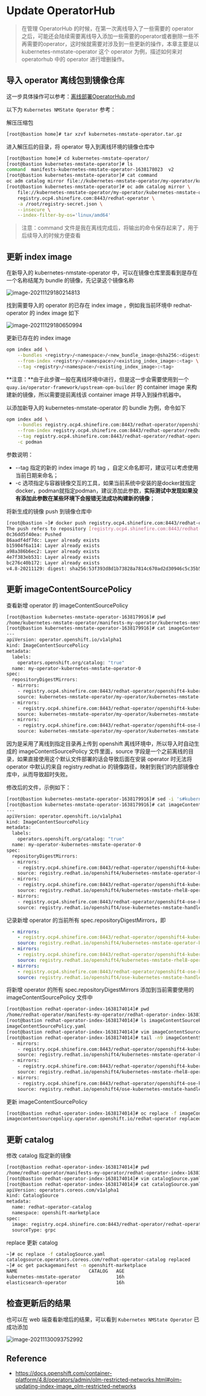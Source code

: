 # Update OperatorHub

> 在管理 OperatorHub 的时候，在第一次离线导入了一些需要的 operator 之后，可能还会陆续需要离线导入添加一些需要的operator或者删除一些不再需要的operator，这时候就需要对涉及到一些更新的操作，本章主要是以 kubernetes-nmstate-operator 这个 operator 为例，描述如何来对 operatorhub 中的 operator 进行增删操作。



## 导入 operator 离线包到镜像仓库

这一步具体操作可以参考：[离线部署OperatorHub.md](../Deployment/离线部署OperatorHub.md)



以下为 `Kubernetes NMState Operator` 参考：

解压压缩包

```bash
[root@bastion home]# tar xzvf kubernetes-nmstate-operator.tar.gz
```



进入解压后的目录，将 operator 导入到离线环境的镜像仓库中

```bash
[root@bastion home]# cd kubernetes-nmstate-operator/
[root@bastion kubernetes-nmstate-operator]# ls
command  manifests-kubernetes-nmstate-operator-1638178023  v2
[root@bastion kubernetes-nmstate-operator]# cat command
oc adm catalog mirror file://kubernetes-nmstate-operator/my-operator/kubernetes-nmstate-operator:v4.8-202111 REGISTRY/REPOSITORY
[root@bastion kubernetes-nmstate-operator]# oc adm catalog mirror \
    file://kubernetes-nmstate-operator/my-operator/kubernetes-nmstate-operator:v4.8-202111 \
    registry.ocp4.shinefire.com:8443/redhat-operator \
    -a /root/registry-secret.json \
    --insecure \
    --index-filter-by-os='linux/amd64'
```

> 注意：command 文件是我在离线完成后，将输出的命令保存起来了，用于后续导入的时候方便查看



##  更新 index image

在新导入的 kubernetes-nmstate-operator 中，可以在镜像仓库里面看到是存在一个名称结尾为 bundle 的镜像，先记录这个镜像名称

![image-20211129180214813](pictures/image-20211129180214813.png)



找到需要导入的 operator 的已存在 index image ，例如我当前环境中 redhat-operator 的 index image 如下

![image-20211129180650994](pictures/image-20211129180650994.png)



更新已存在的 index image

```bash
opm index add \
    --bundles <registry>/<namespace>/<new_bundle_image>@sha256:<digest> \
    --from-index <registry>/<namespace>/<existing_index_image>:<tag> \
    --tag <registry>/<namespace>/<existing_index_image>:<tag>
```

**注意：**由于此步骤一般在离线环境中进行，但是这一步会需要使用到一个 `quay.io/operator-framework/upstream-opm-builder` 的 container image 来构建新的镜像，所以需要提前离线该 container image 并导入到操作机器中。

以添加新导入的 kubernetes-nmstate-operator 的 bundle 为例，命令如下

```bash
opm index add \
    --bundles registry.ocp4.shinefire.com:8443/redhat-operator/openshift4-kubernetes-nmstate-operator-bundle@sha256:b4e1c2a9c3bc00cdaadeeffe1e750d5f0d96455150770fb4658cabe14f426f03 \
    --from-index registry.ocp4.shinefire.com:8443/redhat-operator/redhat-operator-my-operator-redhat-operator-index:v4.8-202111 \
    --tag registry.ocp4.shinefire.com:8443/redhat-operator/redhat-operator-my-operator-redhat-operator-index:v4.8-20211129 \
    -c podman
```

参数说明：

- --tag 指定的新的 index image 的 tag ，自定义命名即可，建议可以考虑使用当前日期来命名；
- -c 选项指定与容器镜像交互的工具，如果当前系统中安装的是docker就指定docker，podman就指定podman，建议添加此参数，**实际测试中发现如果没有添加此参数在某些环境下会报错无法成功构建新的镜像**；



将新生成的镜像 push 到镜像仓库中

```bash
[root@bastion ~]# docker push registry.ocp4.shinefire.com:8443/redhat-operator/redhat-operator-my-operator-redhat-operator-index:v4.8-20211129
The push refers to repository [registry.ocp4.shinefire.com:8443/redhat-operator/redhat-operator-my-operator-redhat-operator-index]
0c36dd5f40ea: Pushed
86aadf4df7dc: Layer already exists
b15904f6a114: Layer already exists
a98a386b6ec2: Layer already exists
4e7f383eb531: Layer already exists
bc276c40b172: Layer already exists
v4.8-20211129: digest: sha256:53f393d8d1b73828a7814c670ad2d30946c5c35b570e9d2dcf84ddc86b64574c size: 1581
```



## 更新 imageContentSourcePolicy

查看新增 operator 的 imageContentSourcePolicy

```bash
[root@bastion kubernetes-nmstate-operator-1638179916]# pwd
/home/kubernetes-nmstate-operator/manifests-my-operator/kubernetes-nmstate-operator-1638179916
[root@bastion kubernetes-nmstate-operator-1638179916]# cat imageContentSourcePolicy.yaml
---
apiVersion: operator.openshift.io/v1alpha1
kind: ImageContentSourcePolicy
metadata:
  labels:
    operators.openshift.org/catalog: "true"
  name: my-operator-kubernetes-nmstate-operator-0
spec:
  repositoryDigestMirrors:
  - mirrors:
    - registry.ocp4.shinefire.com:8443/redhat-operator/openshift4-kubernetes-nmstate-operator-bundle
    source: kubernetes-nmstate-operator/my-operator/kubernetes-nmstate-operator/openshift4/kubernetes-nmstate-operator-bundle
  - mirrors:
    - registry.ocp4.shinefire.com:8443/redhat-operator/openshift4-kubernetes-nmstate-rhel8-operator
    source: kubernetes-nmstate-operator/my-operator/kubernetes-nmstate-operator/openshift4/kubernetes-nmstate-rhel8-operator
  - mirrors:
    - registry.ocp4.shinefire.com:8443/redhat-operator/openshift4-ose-kubernetes-nmstate-handler-rhel8
    source: kubernetes-nmstate-operator/my-operator/kubernetes-nmstate-operator/openshift4/ose-kubernetes-nmstate-handler-rhel8
```



因为是采用了离线到指定目录再上传到 openshift 离线环境中，所以导入时自动生成的 imageContentSourcePolicy 文件里面，source 字段是一个之前离线的目录，如果直接使用这个默认文件部署的话会导致后面在安装 operator 时无法将 operator 中默认的来自 registry.redhat.io 的镜像路径，映射到我们的内部镜像仓库中，从而导致超时失败。

修改后的文件，示例如下：

```bash
[root@bastion kubernetes-nmstate-operator-1638179916]# sed -i 's#kubernetes-nmstate-operator/my-operator/kubernetes-nmstate-operator#registry.redhat.io#g' imageContentSourcePolicy.yaml
[root@bastion kubernetes-nmstate-operator-1638179916]# cat imageContentSourcePolicy.yaml
---
apiVersion: operator.openshift.io/v1alpha1
kind: ImageContentSourcePolicy
metadata:
  labels:
    operators.openshift.org/catalog: "true"
  name: my-operator-kubernetes-nmstate-operator-0
spec:
  repositoryDigestMirrors:
  - mirrors:
    - registry.ocp4.shinefire.com:8443/redhat-operator/openshift4-kubernetes-nmstate-operator-bundle
    source: registry.redhat.io/openshift4/kubernetes-nmstate-operator-bundle
  - mirrors:
    - registry.ocp4.shinefire.com:8443/redhat-operator/openshift4-kubernetes-nmstate-rhel8-operator
    source: registry.redhat.io/openshift4/kubernetes-nmstate-rhel8-operator
  - mirrors:
    - registry.ocp4.shinefire.com:8443/redhat-operator/openshift4-ose-kubernetes-nmstate-handler-rhel8
    source: registry.redhat.io/openshift4/ose-kubernetes-nmstate-handler-rhel8
```



记录新增 operator 的当前所有 spec.repositoryDigestMirrors，即

```yaml
  - mirrors:
    - registry.ocp4.shinefire.com:8443/redhat-operator/openshift4-kubernetes-nmstate-operator-bundle
    source: registry.redhat.io/openshift4/kubernetes-nmstate-operator-bundle
  - mirrors:
    - registry.ocp4.shinefire.com:8443/redhat-operator/openshift4-kubernetes-nmstate-rhel8-operator
    source: registry.redhat.io/openshift4/kubernetes-nmstate-rhel8-operator
  - mirrors:
    - registry.ocp4.shinefire.com:8443/redhat-operator/openshift4-ose-kubernetes-nmstate-handler-rhel8
    source: registry.redhat.io/openshift4/ose-kubernetes-nmstate-handler-rhel8
```



将新增 operator 的所有 spec.repositoryDigestMirrors 添加到当前需要使用的 imageContentSourcePolicy 文件中

```bash
[root@bastion redhat-operator-index-1638174014]# pwd
/home/redhat-operator/manifests-my-operator/redhat-operator-index-1638174014
[root@bastion redhat-operator-index-1638174014]# ls imageContentSourcePolicy.yaml
imageContentSourcePolicy.yaml
[root@bastion redhat-operator-index-1638174014]# vim imageContentSourcePolicy.yaml
[root@bastion redhat-operator-index-1638174014]# tail -n9 imageContentSourcePolicy.yaml
  - mirrors:
    - registry.ocp4.shinefire.com:8443/redhat-operator/openshift4-kubernetes-nmstate-operator-bundle
    source: registry.redhat.io/openshift4/kubernetes-nmstate-operator-bundle
  - mirrors:
    - registry.ocp4.shinefire.com:8443/redhat-operator/openshift4-kubernetes-nmstate-rhel8-operator
    source: registry.redhat.io/openshift4/kubernetes-nmstate-rhel8-operator
  - mirrors:
    - registry.ocp4.shinefire.com:8443/redhat-operator/openshift4-ose-kubernetes-nmstate-handler-rhel8
    source: registry.redhat.io/openshift4/ose-kubernetes-nmstate-handler-rhel8
```



更新 imageContentSourcePolicy 

```bash
[root@bastion redhat-operator-index-1638174014]# oc replace -f imageContentSourcePolicy.yaml
imagecontentsourcepolicy.operator.openshift.io/redhat-operator replaced
```



## 更新 catalog

修改 catalog 指定新的镜像

```bash
[root@bastion redhat-operator-index-1638174014]# pwd
/home/redhat-operator/manifests-my-operator/redhat-operator-index-1638174014
[root@bastion redhat-operator-index-1638174014]# vim catalogSource.yaml
[root@bastion redhat-operator-index-1638174014]# cat catalogSource.yaml
apiVersion: operators.coreos.com/v1alpha1
kind: CatalogSource
metadata:
  name: redhat-operator-catalog
  namespace: openshift-marketplace
spec:
  image: registry.ocp4.shinefire.com:8443/redhat-operator/redhat-operator-my-operator-redhat-operator-index:v4.8-20211129
  sourceType: grpc
```



replace 更新 catalog

```bash
~]# oc replace -f catalogSource.yaml
catalogsource.operators.coreos.com/redhat-operator-catalog replaced
~]# oc get packagemanifest -n openshift-marketplace
NAME                          CATALOG   AGE
kubernetes-nmstate-operator             16h
elasticsearch-operator                  16h
```



## 检查更新后的结果

也可以在 web 端查看新增后的结果，可以看到 `Kubernetes NMState Operator` 已成功添加

![image-20211130093752992](pictures/image-20211130093752992.png)



## Reference

- https://docs.openshift.com/container-platform/4.8/operators/admin/olm-restricted-networks.html#olm-updating-index-image_olm-restricted-networks
